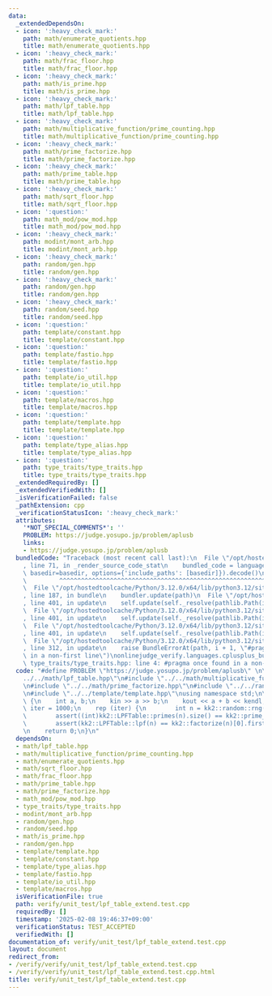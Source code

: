 ```yaml
---
data:
  _extendedDependsOn:
  - icon: ':heavy_check_mark:'
    path: math/enumerate_quotients.hpp
    title: math/enumerate_quotients.hpp
  - icon: ':heavy_check_mark:'
    path: math/frac_floor.hpp
    title: math/frac_floor.hpp
  - icon: ':heavy_check_mark:'
    path: math/is_prime.hpp
    title: math/is_prime.hpp
  - icon: ':heavy_check_mark:'
    path: math/lpf_table.hpp
    title: math/lpf_table.hpp
  - icon: ':heavy_check_mark:'
    path: math/multiplicative_function/prime_counting.hpp
    title: math/multiplicative_function/prime_counting.hpp
  - icon: ':heavy_check_mark:'
    path: math/prime_factorize.hpp
    title: math/prime_factorize.hpp
  - icon: ':heavy_check_mark:'
    path: math/prime_table.hpp
    title: math/prime_table.hpp
  - icon: ':heavy_check_mark:'
    path: math/sqrt_floor.hpp
    title: math/sqrt_floor.hpp
  - icon: ':question:'
    path: math_mod/pow_mod.hpp
    title: math_mod/pow_mod.hpp
  - icon: ':heavy_check_mark:'
    path: modint/mont_arb.hpp
    title: modint/mont_arb.hpp
  - icon: ':heavy_check_mark:'
    path: random/gen.hpp
    title: random/gen.hpp
  - icon: ':heavy_check_mark:'
    path: random/gen.hpp
    title: random/gen.hpp
  - icon: ':heavy_check_mark:'
    path: random/seed.hpp
    title: random/seed.hpp
  - icon: ':question:'
    path: template/constant.hpp
    title: template/constant.hpp
  - icon: ':question:'
    path: template/fastio.hpp
    title: template/fastio.hpp
  - icon: ':question:'
    path: template/io_util.hpp
    title: template/io_util.hpp
  - icon: ':question:'
    path: template/macros.hpp
    title: template/macros.hpp
  - icon: ':question:'
    path: template/template.hpp
    title: template/template.hpp
  - icon: ':question:'
    path: template/type_alias.hpp
    title: template/type_alias.hpp
  - icon: ':question:'
    path: type_traits/type_traits.hpp
    title: type_traits/type_traits.hpp
  _extendedRequiredBy: []
  _extendedVerifiedWith: []
  _isVerificationFailed: false
  _pathExtension: cpp
  _verificationStatusIcon: ':heavy_check_mark:'
  attributes:
    '*NOT_SPECIAL_COMMENTS*': ''
    PROBLEM: https://judge.yosupo.jp/problem/aplusb
    links:
    - https://judge.yosupo.jp/problem/aplusb
  bundledCode: "Traceback (most recent call last):\n  File \"/opt/hostedtoolcache/Python/3.12.0/x64/lib/python3.12/site-packages/onlinejudge_verify/documentation/build.py\"\
    , line 71, in _render_source_code_stat\n    bundled_code = language.bundle(stat.path,\
    \ basedir=basedir, options={'include_paths': [basedir]}).decode()\n          \
    \         ^^^^^^^^^^^^^^^^^^^^^^^^^^^^^^^^^^^^^^^^^^^^^^^^^^^^^^^^^^^^^^^^^^^^^^^^^^^^^^^^^\n\
    \  File \"/opt/hostedtoolcache/Python/3.12.0/x64/lib/python3.12/site-packages/onlinejudge_verify/languages/cplusplus.py\"\
    , line 187, in bundle\n    bundler.update(path)\n  File \"/opt/hostedtoolcache/Python/3.12.0/x64/lib/python3.12/site-packages/onlinejudge_verify/languages/cplusplus_bundle.py\"\
    , line 401, in update\n    self.update(self._resolve(pathlib.Path(included), included_from=path))\n\
    \  File \"/opt/hostedtoolcache/Python/3.12.0/x64/lib/python3.12/site-packages/onlinejudge_verify/languages/cplusplus_bundle.py\"\
    , line 401, in update\n    self.update(self._resolve(pathlib.Path(included), included_from=path))\n\
    \  File \"/opt/hostedtoolcache/Python/3.12.0/x64/lib/python3.12/site-packages/onlinejudge_verify/languages/cplusplus_bundle.py\"\
    , line 401, in update\n    self.update(self._resolve(pathlib.Path(included), included_from=path))\n\
    \  File \"/opt/hostedtoolcache/Python/3.12.0/x64/lib/python3.12/site-packages/onlinejudge_verify/languages/cplusplus_bundle.py\"\
    , line 312, in update\n    raise BundleErrorAt(path, i + 1, \"#pragma once found\
    \ in a non-first line\")\nonlinejudge_verify.languages.cplusplus_bundle.BundleErrorAt:\
    \ type_traits/type_traits.hpp: line 4: #pragma once found in a non-first line\n"
  code: "#define PROBLEM \"https://judge.yosupo.jp/problem/aplusb\" \n\n#include \"\
    ../../math/lpf_table.hpp\"\n#include \"../../math/multiplicative_function/prime_counting.hpp\"\
    \n#include \"../../math/prime_factorize.hpp\"\n#include \"../../random/gen.hpp\"\
    \n#include \"../../template/template.hpp\"\nusing namespace std;\n\nint main()\
    \ {\n    int a, b;\n    kin >> a >> b;\n    kout << a + b << kendl;\n\n    int\
    \ iter = 1000;\n    rep (iter) {\n        int n = kk2::random::rng(2, 10000000);\n\
    \        assert((int)kk2::LPFTable::primes(n).size() == kk2::prime_counting(n));\n\
    \        assert(kk2::LPFTable::lpf(n) == kk2::factorize(n)[0].first);\n    }\n\
    \n    return 0;\n}\n"
  dependsOn:
  - math/lpf_table.hpp
  - math/multiplicative_function/prime_counting.hpp
  - math/enumerate_quotients.hpp
  - math/sqrt_floor.hpp
  - math/frac_floor.hpp
  - math/prime_table.hpp
  - math/prime_factorize.hpp
  - math_mod/pow_mod.hpp
  - type_traits/type_traits.hpp
  - modint/mont_arb.hpp
  - random/gen.hpp
  - random/seed.hpp
  - math/is_prime.hpp
  - random/gen.hpp
  - template/template.hpp
  - template/constant.hpp
  - template/type_alias.hpp
  - template/fastio.hpp
  - template/io_util.hpp
  - template/macros.hpp
  isVerificationFile: true
  path: verify/unit_test/lpf_table_extend.test.cpp
  requiredBy: []
  timestamp: '2025-02-08 19:46:37+09:00'
  verificationStatus: TEST_ACCEPTED
  verifiedWith: []
documentation_of: verify/unit_test/lpf_table_extend.test.cpp
layout: document
redirect_from:
- /verify/verify/unit_test/lpf_table_extend.test.cpp
- /verify/verify/unit_test/lpf_table_extend.test.cpp.html
title: verify/unit_test/lpf_table_extend.test.cpp
---
```


